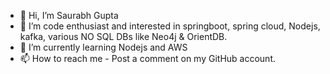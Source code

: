 - 👋 Hi, I’m Saurabh Gupta
- 👀 I’m code enthusiast and interested in springboot, spring cloud, Nodejs, kafka, various NO SQL DBs like Neo4j & OrientDB.
- 🌱 I’m currently learning Nodejs and AWS
- 📫 How to reach me - Post a comment on my GitHub account. 

<!---
sau2382/sau2382 is a ✨ special ✨ repository because its `README.md` (this file) appears on your GitHub profile.
You can click the Preview link to take a look at your changes.
--->
